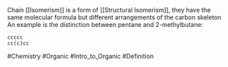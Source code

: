 Chain [[Isomerism]] is a form of [[Structural Isomerism]], they have the same molecular formula but different arrangements of the carbon skeleton
An example is the distinction between pentane and 2-methylbutane:
```smiles
ccccc
cc(c)cc
```

#Chemistry #Organic #Intro_to_Organic #Definition